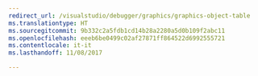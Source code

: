```yaml
---
redirect_url: /visualstudio/debugger/graphics/graphics-object-table
ms.translationtype: HT
ms.sourcegitcommit: 9b332c2a5fdb1cd14b28a2280a5d0b109f2abc11
ms.openlocfilehash: eeeb6be0499c02af27871ff864522d6992555721
ms.contentlocale: it-it
ms.lasthandoff: 11/08/2017

---
```

